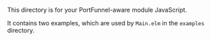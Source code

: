This directory is for your PortFunnel-aware module JavaScript.

It contains two examples, which are used by `Main.elm` in the `examples` directory.
